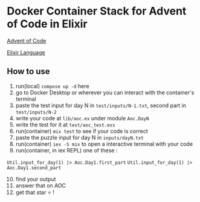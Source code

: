 # Docker Container Stack for Advent of Code in Elixir

[Advent of Code](https://adventofcode.com/)

[Elixir Language](https://elixir-lang.org/)

## How to use

1. run(local) `compose up -d` here
2. go to Docker Desktop or wherever you can interact with the container's terminal
3. paste the test input for day N in `test/inputs/N-1.txt`, second part in `test/inputs/N-2`
4. write your code at `lib/aoc.ex` under module `Aoc.DayN`
5. write the test for it at `test/aoc_test.exs`
6. run(container) `mix test` to see if your code is correct
7. paste the puzzle input for day N in `inputs/dayN.txt`
8. run(container) `iex -S mix` to open a interactive terminal with your code
9. run(container, in iex REPL) one of these :

`Util.input_for_day(1) |> Aoc.Day1.first_part`
`Util.input_for_day(1) |> Aoc.Day1.second_part`

10. find your output
11. answer that on AOC
12. get that star ⭐ !
